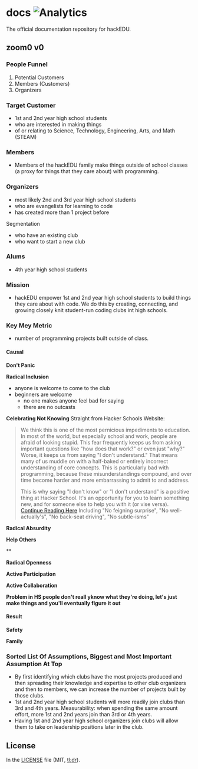 # docs ![Analytics](https://ga-beacon.appspot.com/UA-47724303-2/docs/readme?pixel)

The official documentation repository for hackEDU.

## zoom0 v0

### People Funnel

1. Potential Customers
2. Members (Customers)
3. Organizers

### Target Customer

* 1st and 2nd year high school students
* who are interested in making things
* of or relating to Science, Technology, Engineering, Arts, and Math (STEAM)

### Members

* Members of the hackEDU family make things outside of school classes (a proxy
  for things that they care about) with programming.

### Organizers

* most likely 2nd and 3rd year high school students 
* who are evangelists for learning to code
* has created more than 1 project before

Segmentation

* who have an existing club
* who want to start a new club

### Alums

* 4th year high school students

### Mission

* hackEDU empower 1st and 2nd year high school students to build things they
  care about with code. We do this by creating, connecting, and growing closely
  knit student-run coding clubs int high schools.


### Key Mey Metric

* number of programming projects built outside of class.

#### Causal

**Don't Panic**

**Radical Inclusion**
- anyone is welcome to come to the club
- beginners are welcome
	- no one makes anyone feel bad for saying
	- there are no outcasts 	
	
**Celebrating Not Knowing**
Straight from Hacker Schools Website:

> We think this is one of the most pernicious impediments to education. In most of the world, but especially school and work, people are afraid of looking stupid. This fear frequently keeps us from asking important questions like "how does that work?" or even just "why?" Worse, it keeps us from saying "I don't understand." That means many of us muddle on with a half-baked or entirely incorrect understanding of core concepts. This is particularly bad with programming, because these misunderstandings compound, and over time become harder and more embarrassing to admit to and address.
> 
> This is why saying "I don't know" or "I don't understand" is a positive thing at Hacker School. It's an opportunity for you to learn something new, and for someone else to help you with it (or vise versa).
> [Continue Reading Here](https://www.hackerschool.com/manual#sub-sec-social-rules) Including "No feigning surprise", "No well-actually's", "No back-seat driving", "No subtle-isms"


**Radical Absurdity**

**Help Others**

**

**Radical Openness**

**Active Participation**

**Active Collaboration**

**Problem in HS people don't reall yknow what they're doing, let's just make things and you'll eventually figure it out**
#### Result

**Safety**

**Family**





### Sorted List Of Assumptions, Biggest and Most Important Assumption At Top

* By first identifying which clubs have the most projects produced and then
  spreading their knowledge and expertise to other club organizers and then to
  members, we can increase the number of projects built by those clubs.
* 1st and 2nd year high school students will more readily join clubs than 3rd
  and 4th years. Measurability: when spending the same amount effort, more 1st
  and 2nd years join than 3rd or 4th years.
* Having 1st and 2nd year high school organizers join clubs will allow them to
  take on leadership positions later in the club. 

## License

In the [LICENSE](LICENSE) file
(MIT, [tl;dr](https://tldrlegal.com/license/mit-license)).
